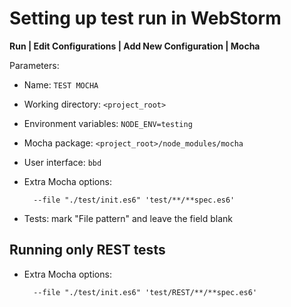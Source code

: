 
# Setting up test run in WebStorm

**Run | Edit Configurations |  Add New Configuration | Mocha**

Parameters:

- Name: `TEST MOCHA`
- Working directory: `<project_root>`
- Environment variables: `NODE_ENV=testing`
- Mocha package: `<project_root>/node_modules/mocha`
- User interface: `bbd`
- Extra Mocha options:

        --file "./test/init.es6" 'test/**/**spec.es6'

- Tests: mark "File pattern" and leave the field blank

## Running only REST tests

- Extra Mocha options:

        --file "./test/init.es6" 'test/REST/**/**spec.es6'


